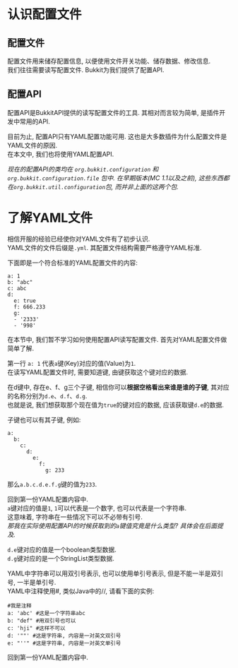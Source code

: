 # 认识配置文件

## 配置文件
配置文件用来储存配置信息, 以便使用文件开关功能、储存数据、修改信息.  
我们往往需要读写配置文件. Bukkit为我们提供了配置API.   

## 配置API
配置API是BukkitAPI提供的读写配置文件的工具. 其相对而言较为简单, 是插件开发中常用的API.  

目前为止, 配置API只有YAML配置功能可用. 这也是大多数插件为什么配置文件是YAML文件的原因.  
在本文中, 我们也将使用YAML配置API.   

*现在的配置API的类均在 `org.bukkit.configuration` 和 `org.bukkit.configuration.file` 包中. 在早期版本(MC 1.1以及之前), 这些东西都在`org.bukkit.util.configuration`包, 而并非上面的这两个包.*   

# 了解YAML文件

相信开服的经验已经使你对YAML文件有了初步认识.  
YAML文件的文件后缀是`.yml`. 其配置文件结构需要严格遵守YAML标准.  

下面即是一个符合标准的YAML配置文件的内容:  
~~~
a: 1
b: "abc"
c: abc
d:
  e: true
  f: 666.233
  g:
  - '2333'
  - '998'
~~~

在本节中, 我们暂不学习如何使用配置API读写配置文件. 首先对YAML配置文件做简单了解.    

第一行 `a: 1` 代表`a`键(Key)对应的值(Value)为`1`.  
在读写YAML配置文件时, 需要知道键, 由键获取这个键对应的数据.  

在d键中, 存在e、f、g三个子键, 相信你可以**根据空格看出来谁是谁的子键**, 其对应的名称分别为`d.e`、`d.f`、`d.g`.  
也就是说, 我们想获取那个现在值为`true`的键对应的数据, 应该获取键`d.e`的数据.

子键也可以有其子键, 例如:
```
a:
  b:
    c:
	  d:
	    e:
		  f:
		    g: 233
```
那么`a.b.c.d.e.f.g`键的值为`233`.  

回到第一份YAML配置内容中.  
`a`键对应的值是`1`, `1`可以代表是一个数字, 也可以代表是一个字符串.  
这意味着, 字符串在一些情况下可以不必带有引号.  
*那我在实际使用配置API的时候获取到的`a`键值究竟是什么类型? 具体会在后面提及.*  

`d.e`键对应的值是一个boolean类型数据.  
`d.g`键对应的是一个StringList类型数据.

YAML中字符串可以用双引号表示, 也可以使用单引号表示, 但是不能一半是双引号, 一半是单引号.  
YAML中注释使用#, 类似Java中的//, 请看下面的实例:
```
#我是注释
a: 'abc' #这是一个字符串abc
b: "def" #用双引号也可以
c: 'hji" #这样不可以
d: '""' #这是字符串, 内容是一对英文双引号
e: "''" #这是字符串, 内容是一对英文单引号
```

回到第一份YAML配置内容中.   
